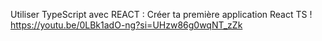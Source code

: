 Utiliser TypeScript avec REACT : Créer ta première application React TS !
https://youtu.be/0LBk1adO-ng?si=UHzw86g0wqNT_zZk

